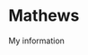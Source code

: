 # Mathews
My information

<script type="application/ld+json">
{
"@context": "http://www.schema.org",
"@type": "Person",
"@id": "https://www.wikidata.org/wiki/Q88525183",
"name": "Mathews Joseph",
"alternateName": "Director Chuma",
"nationality": "Tanzanian",
"birthPlace" : {
	"@type": "Dar es salaam",
    "address": {
  		"@type": "PostalAddress",
		"addressLocality": "Kimara",
		"addressRegion": "Dar es salaam",
        "addressCountry": "Tanzania"
	}
"gender": "Male",
"Description": "Cinematographer",
"disambiguatingDescription": "Film Director",
"jobTitle": "Director",
"worksFor": [
	{
		"@type": "Company",
		"name": "Bongo brothers Inc.",
		]
	}
],
"image": "https://commons.wikimedia.org/wiki/File:Chuma_pink.jpg",
"address": {
	"@type": "PostalAddress",
	"addressLocality": "Kimara",
	"addressRegion": "Dar es salaam",
	"addressCountry": "Tanzania"
},
"sameAs": [
	"https://instagram.com/directorchuma",
	"https://www.facebook.com/DirectorChuma",
	"https://ca.linkedin.com/in/director-chuma-063a3a176/",
	"http://www.youtube.com/c/DirectorChuma",
	"https://github.com/DirectorChuma",
	]
}
</script>
